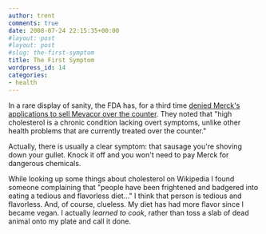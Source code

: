 ```yaml
---
author: trent
comments: true
date: 2008-07-24 22:15:35+00:00
#layout: post
#layout: post
#slug: the-first-symptom
title: The First Symptom
wordpress_id: 14
categories:
- health
---
```


In a rare display of sanity, the FDA has, for a third time [denied Merck's applications to sell Mevacor over the counter](http://www.naturalnews.com/023695.html).  They noted that  "high cholesterol is a chronic condition lacking overt symptoms, unlike other health problems that are currently treated over the counter."

Actually, there is usually a clear symptom:  that sausage you're shoving down your gullet.  Knock it off and you won't need to pay Merck for dangerous chemicals.

While looking up some things about cholesterol on Wikipedia I found someone complaining that "people have been frightened and badgered into eating a tedious and flavorless diet..."  I think that person is tedious and flavorless.  And, of course, clueless.  My diet has had more flavor since I became vegan.  I actually _learned to cook_, rather than toss a slab of dead animal onto my plate and call it done.

